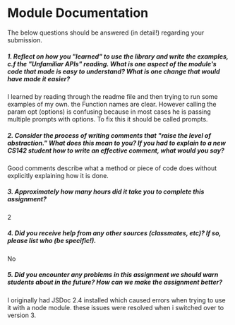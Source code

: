 # Module Documentation

The below questions should be answered (in detail!) regarding your submission.

##### 1. Reflect on how you "learned" to use the library and write the examples, c.f the "Unfamiliar APIs" reading. What is one aspect of the module's code that made is easy to understand? What is one change that would have made it easier?
 I learned by reading through the readme file and then trying to run some examples of my own. the Function names are clear. However calling the param opt (options) is confusing because in most cases he is passing multiple prompts with options. To fix this it should be called prompts.


##### 2. Consider the process of writing comments that "raise the level of abstraction." What does this mean to you? If you had to explain to a new CS142 student how to write an effective comment, what would you say? #####
Good comments describe what a method or piece of code does without explicitly explaining how it is done.


##### 3. Approximately how many hours did it take you to complete this assignment? #####
2


##### 4. Did you receive help from any other sources (classmates, etc)? If so, please list who (be specific!). #####
No


##### 5. Did you encounter any problems in this assignment we should warn students about in the future? How can we make the assignment better? #####
I originally had JSDoc 2.4 installed which caused errors when trying to use it with a node module. these issues were resolved when i switched over to version 3.
